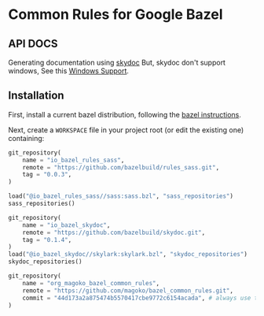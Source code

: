 # Common Rules for Google Bazel

## API DOCS
Generating documentation using [skydoc]
But, skydoc don't support windows, See this [Windows Support].


## Installation
First, install a current bazel distribution, following the [bazel instructions].

Next, create a `WORKSPACE` file in your project root (or edit the existing one)
containing:

```python
git_repository(
    name = "io_bazel_rules_sass",
    remote = "https://github.com/bazelbuild/rules_sass.git",
    tag = "0.0.3",
)

load("@io_bazel_rules_sass//sass:sass.bzl", "sass_repositories")
sass_repositories()

git_repository(
    name = "io_bazel_skydoc",
    remote = "https://github.com/bazelbuild/skydoc.git",
    tag = "0.1.4",
)
load("@io_bazel_skydoc//skylark:skylark.bzl", "skydoc_repositories")
skydoc_repositories()

git_repository(
    name = "org_magoko_bazel_common_rules",
    remote = "https://github.com/magoko/bazel_common_rules.git",
    commit = "44d173a2a875474b5570417cbe9772c6154acada", # always use the latest commit
)
```

[skydoc]: https://github.com/bazelbuild/skydoc
[Windows Support]: https://github.com/bazelbuild/skydoc/issues/58
[bazel instructions]: https://docs.bazel.build/versions/master/install.html